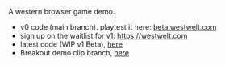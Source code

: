 A western browser game demo.

- v0 code (main branch). playtest it here: [beta.westwelt.com](https://beta.westwelt.com/)
- sign up on the waitlist for v1: https://westwelt.com
- latest code (WIP v1 Beta), [here](https://github.com/sweriko/westwelt-v1)
- Breakout demo clip branch, [here](https://github.com/sweriko/westwelt-v0/tree/for-breakout-demo-clip)
